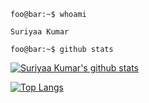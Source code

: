
```console
foo@bar:~$ whoami

Suriyaa Kumar

foo@bar:~$ github stats
```

[![Suriyaa Kumar's github stats](https://github-readme-stats.vercel.app/api?username=suriyaakumar&show_icons=true)](https://github.com/suriyaakumar/github-readme-stats)

[![Top Langs](https://github-readme-stats.vercel.app/api/top-langs/?username=suriyaakumar&layout=compact)](https://github.com/suriyaakumar/github-readme-stats)

